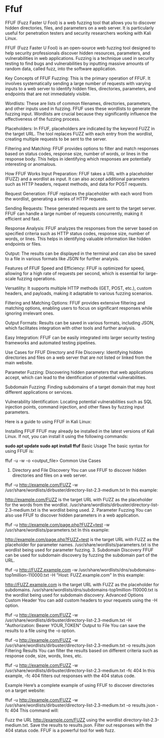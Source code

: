 # Ffuf
FFUF (Fuzz Faster U Fool) is a web fuzzing tool that allows you to discover hidden directories, files, and parameters on a web server. It is particularly useful for penetration testers and security researchers working with Kali Linux.

FFUF (Fuzz Faster U Fool) is an open-source web fuzzing tool designed to help security professionals discover hidden resources, parameters, and vulnerabilities in web applications. Fuzzing is a technique used in security testing to find bugs and vulnerabilities by inputting massive amounts of random data, called fuzz, into the software application.

Key Concepts of FFUF Fuzzing: This is the primary operation of FFUF. It involves systematically sending a large number of requests with varying inputs to a web server to identify hidden files, directories, parameters, and endpoints that are not immediately visible.

Wordlists: These are lists of common filenames, directories, parameters, and other inputs used in fuzzing. FFUF uses these wordlists to generate the fuzzing input. Wordlists are crucial because they significantly influence the effectiveness of the fuzzing process.

Placeholders: In FFUF, placeholders are indicated by the keyword FUZZ in the target URL. The tool replaces FUZZ with each entry from the wordlist, creating multiple requests to be sent to the server.

Filtering and Matching: FFUF provides options to filter and match responses based on status codes, response size, number of words, or lines in the response body. This helps in identifying which responses are potentially interesting or anomalous.

How FFUF Works Input Preparation: FFUF takes a URL with a placeholder (FUZZ) and a wordlist as input. It can also accept additional parameters such as HTTP headers, request methods, and data for POST requests.

Request Generation: FFUF replaces the placeholder with each word from the wordlist, generating a series of HTTP requests.

Sending Requests: These generated requests are sent to the target server. FFUF can handle a large number of requests concurrently, making it efficient and fast.

Response Analysis: FFUF analyzes the responses from the server based on specified criteria such as HTTP status codes, response size, number of words, or lines. This helps in identifying valuable information like hidden endpoints or files.

Output: The results can be displayed in the terminal and can also be saved to a file in various formats like JSON for further analysis.

Features of FFUF Speed and Efficiency: FFUF is optimized for speed, allowing for a high rate of requests per second, which is essential for large-scale fuzzing operations.

Versatility: It supports multiple HTTP methods (GET, POST, etc.), custom headers, and payloads, making it adaptable to various fuzzing scenarios.

Filtering and Matching Options: FFUF provides extensive filtering and matching options, enabling users to focus on significant responses while ignoring irrelevant ones.

Output Formats: Results can be saved in various formats, including JSON, which facilitates integration with other tools and further analysis.

Easy Integration: FFUF can be easily integrated into larger security testing frameworks and automated testing pipelines.

Use Cases for FFUF Directory and File Discovery: Identifying hidden directories and files on a web server that are not listed or linked from the main website.

Parameter Fuzzing: Discovering hidden parameters that web applications accept, which can lead to the identification of potential vulnerabilities.

Subdomain Fuzzing: Finding subdomains of a target domain that may host different applications or services.

Vulnerability Identification: Locating potential vulnerabilities such as SQL injection points, command injection, and other flaws by fuzzing input parameters.


Here is a guide to using FFUF in Kali Linux:

Installing FFUF
FFUF may already be installed in the latest versions of Kali Linux. If not, you can install it using the following commands:

**sudo apt update
sudo apt install ffuf**
Basic Usage
The basic syntax for using FFUF is:


ffuf -u <URL> -w <wordlist> -o <output_file>
Common Use Cases
1. Directory and File Discovery
You can use FFUF to discover hidden directories and files on a web server.


ffuf -u http://example.com/FUZZ -w /usr/share/wordlists/dirbuster/directory-list-2.3-medium.txt
In this example:

http://example.com/FUZZ is the target URL with FUZZ as the placeholder for the words from the wordlist.
/usr/share/wordlists/dirbuster/directory-list-2.3-medium.txt is the wordlist being used.
2. Parameter Fuzzing
You can also use FFUF to discover hidden parameters in a web application.


ffuf -u http://example.com/page.php?FUZZ=test -w /usr/share/wordlists/parameters.txt
In this example:

http://example.com/page.php?FUZZ=test is the target URL with FUZZ as the placeholder for parameter names.
/usr/share/wordlists/parameters.txt is the wordlist being used for parameter fuzzing.
3. Subdomain Discovery
FFUF can be used for subdomain discovery by fuzzing the subdomain part of the URL.


ffuf -u http://FUZZ.example.com -w /usr/share/wordlists/dns/subdomains-top1million-110000.txt -H "Host: FUZZ.example.com"
In this example:

http://FUZZ.example.com is the target URL with FUZZ as the placeholder for subdomains.
/usr/share/wordlists/dns/subdomains-top1million-110000.txt is the wordlist being used for subdomain discovery.
Advanced Options
Custom Header
You can add custom headers to your requests using the -H option.


ffuf -u http://example.com/FUZZ -w /usr/share/wordlists/dirbuster/directory-list-2.3-medium.txt -H "Authorization: Bearer YOUR_TOKEN"
Output to File
You can save the results to a file using the -o option.


ffuf -u http://example.com/FUZZ -w /usr/share/wordlists/dirbuster/directory-list-2.3-medium.txt -o results.json
Filtering Results
You can filter the results based on different criteria such as response code, size, words, lines, etc.


ffuf -u http://example.com/FUZZ -w /usr/share/wordlists/dirbuster/directory-list-2.3-medium.txt -fc 404
In this example, -fc 404 filters out responses with the 404 status code.

Example
Here’s a complete example of using FFUF to discover directories on a target website:


ffuf -u http://example.com/FUZZ -w /usr/share/wordlists/dirbuster/directory-list-2.3-medium.txt -o results.json -fc 404
This command will:

Fuzz the URL http://example.com/FUZZ using the wordlist directory-list-2.3-medium.txt.
Save the results to results.json.
Filter out responses with the 404 status code.
FFUF is a powerful tool for web fuzz.
